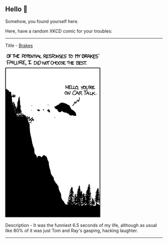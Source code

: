 ## Hello 👀

Somehow, you found yourself here.

Here, have a random XKCD comic for your troubles:

-----------------------------------

Title - [Brakes](https://xkcd.com/582)

![Brakes](./random_comic.png)

Description - It was the funniest 6.5 seconds of my life, although as usual like 80% of it was just Tom and Ray's gasping, hacking laughter.

-----------------------------------